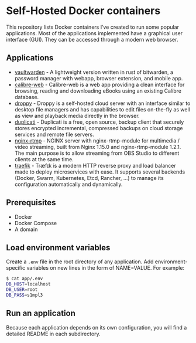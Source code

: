 # Self-Hosted Docker containers

This repository lists Docker containers I’ve created to run some popular applications.  Most of the applications implemented have a graphical user interface (GUI). They can be accessed through a modern web browser.

## Applications

- [vaultwarden](https://github.com/dani-garcia/vaultwarden) - A lightweight version written in rust of bitwarden, a password manager with webapp, browser extension, and mobile app.
- [calibre-web](https://github.com/linuxserver/docker-calibre-web) - Calibre-web is a web app providing a clean interface for browsing, reading and downloading eBooks using an existing Calibre database.
- [droppy](https://github.com/silverwind/droppy) - Droppy is a self-hosted cloud server with an interface similar to desktop file managers and has capabilities to edit files on-the-fly as well as view and playback media directly in the browser.
- [duplicati](https://github.com/duplicati/duplicati) - Duplicati is a free, open source, backup client that securely stores encrypted incremental, compressed backups on cloud storage services and remote file servers.
- [nginx-rtmp](https://github.com/tiangolo/nginx-rtmp-docker) - NGINX server with nginx-rtmp-module for multimedia / video streaming, built from Nginx 1.15.0 and nginx-rtmp-module 1.2.1. The main purpose is to allow streaming from OBS Studio to different clients at the same time.
- [traefik](https://traefik.io/) - Træfɪk is a modern HTTP reverse proxy and load balancer made to deploy microservices with ease. It supports several backends (Docker, Swarm, Kubernetes, Etcd, Rancher, …) to manage its configuration automatically and dynamically.

## Prerequisites

- Docker
- Docker Compose
- A domain

## Load environment variables

Create a `.env` file in the root directory of any application. Add environment-specific variables on new lines in the form of NAME=VALUE. For example:

```sh
$ cat app/.env
DB_HOST=localhost
DB_USER=root
DB_PASS=s1mpl3
```

## Run an application

Because each application depends on its own configuration, you will find a detailed README in each subdirectory.
